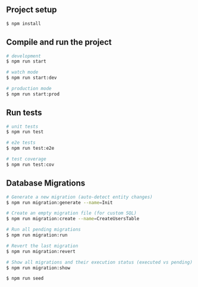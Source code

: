 ## Project setup

```bash
$ npm install
```

## Compile and run the project

```bash
# development
$ npm run start

# watch mode
$ npm run start:dev

# production mode
$ npm run start:prod
```

## Run tests

```bash
# unit tests
$ npm run test

# e2e tests
$ npm run test:e2e

# test coverage
$ npm run test:cov
```

## Database Migrations

```bash
# Generate a new migration (auto-detect entity changes)
$ npm run migration:generate --name=Init

# Create an empty migration file (for custom SQL)
$ npm run migration:create --name=CreateUsersTable

# Run all pending migrations
$ npm run migration:run

# Revert the last migration
$ npm run migration:revert

# Show all migrations and their execution status (executed vs pending)
$ npm run migration:show
```

```bash
$ npm run seed
```
